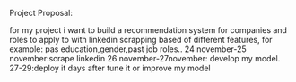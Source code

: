 
Project Proposal:

for my project i want to build a recommendation system for companies and roles to apply to with linkedin scrapping  based of different features, for example: pas education,gender,past job roles..
24 november-25 november:scrape linkedin
26 november-27november: develop my model.
27-29:deploy it 
days after tune it or improve my model


